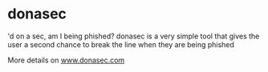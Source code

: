 # donasec
'd on a sec, am I being phished?
donasec is a very simple tool that gives the user a second chance to break the line when they are being phished

More details on www.donasec.com
